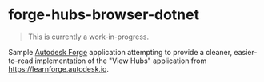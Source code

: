 # forge-hubs-browser-dotnet

> This is currently a work-in-progress.

Sample [Autodesk Forge](https://forge.autodesk.com) application attempting to provide a cleaner,
easier-to-read implementation of the "View Hubs" application from https://learnforge.autodesk.io.
